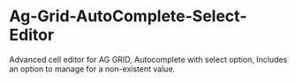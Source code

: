 # Ag-Grid-AutoComplete-Select-Editor
Advanced cell editor for AG GRID,  Autocomplete with select option, Includes an option to manage for a non-existent value.
